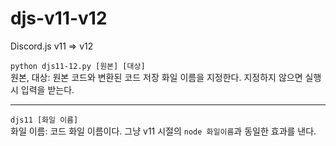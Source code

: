# djs-v11-v12
Discord.js v11 => v12

`python djs11-12.py [원본] [대상]`  
원본, 대상: 원본 코드와 변환된 코드 저장 화일 이름을 지정한다. 지정하지 않으면 실행 시 입력을 받는다.

- - -
`djs11 [화일 이름]`  
화일 이름: 코드 화일 이름이다. 그냥 v11 시절의 `node 화일이름`과 동일한 효과를 낸다.
